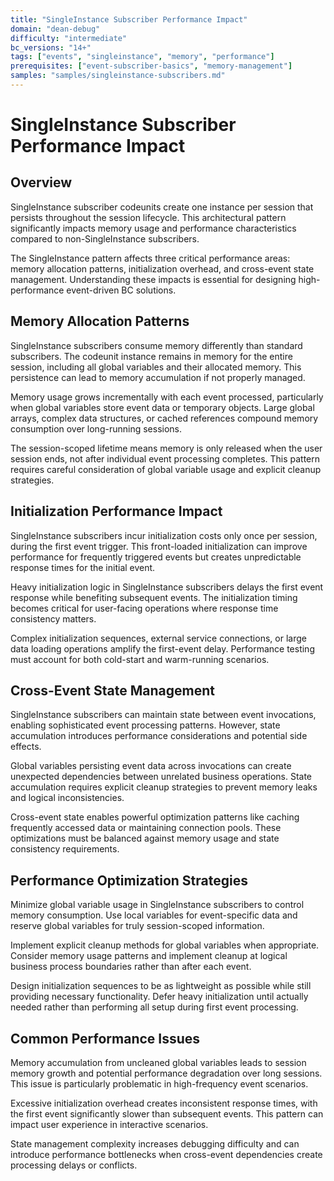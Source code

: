 ```yaml
---
title: "SingleInstance Subscriber Performance Impact"
domain: "dean-debug"
difficulty: "intermediate"
bc_versions: "14+"
tags: ["events", "singleinstance", "memory", "performance"]
prerequisites: ["event-subscriber-basics", "memory-management"]
samples: "samples/singleinstance-subscribers.md"
---
```

# SingleInstance Subscriber Performance Impact

## Overview

SingleInstance subscriber codeunits create one instance per session that persists throughout the session lifecycle. This architectural pattern significantly impacts memory usage and performance characteristics compared to non-SingleInstance subscribers.

The SingleInstance pattern affects three critical performance areas: memory allocation patterns, initialization overhead, and cross-event state management. Understanding these impacts is essential for designing high-performance event-driven BC solutions.

## Memory Allocation Patterns

SingleInstance subscribers consume memory differently than standard subscribers. The codeunit instance remains in memory for the entire session, including all global variables and their allocated memory. This persistence can lead to memory accumulation if not properly managed.

Memory usage grows incrementally with each event processed, particularly when global variables store event data or temporary objects. Large global arrays, complex data structures, or cached references compound memory consumption over long-running sessions.

The session-scoped lifetime means memory is only released when the user session ends, not after individual event processing completes. This pattern requires careful consideration of global variable usage and explicit cleanup strategies.

## Initialization Performance Impact

SingleInstance subscribers incur initialization costs only once per session, during the first event trigger. This front-loaded initialization can improve performance for frequently triggered events but creates unpredictable response times for the initial event.

Heavy initialization logic in SingleInstance subscribers delays the first event response while benefiting subsequent events. The initialization timing becomes critical for user-facing operations where response time consistency matters.

Complex initialization sequences, external service connections, or large data loading operations amplify the first-event delay. Performance testing must account for both cold-start and warm-running scenarios.

## Cross-Event State Management

SingleInstance subscribers can maintain state between event invocations, enabling sophisticated event processing patterns. However, state accumulation introduces performance considerations and potential side effects.

Global variables persisting event data across invocations can create unexpected dependencies between unrelated business operations. State accumulation requires explicit cleanup strategies to prevent memory leaks and logical inconsistencies.

Cross-event state enables powerful optimization patterns like caching frequently accessed data or maintaining connection pools. These optimizations must be balanced against memory usage and state consistency requirements.

## Performance Optimization Strategies

Minimize global variable usage in SingleInstance subscribers to control memory consumption. Use local variables for event-specific data and reserve global variables for truly session-scoped information.

Implement explicit cleanup methods for global variables when appropriate. Consider memory usage patterns and implement cleanup at logical business process boundaries rather than after each event.

Design initialization sequences to be as lightweight as possible while still providing necessary functionality. Defer heavy initialization until actually needed rather than performing all setup during first event processing.

## Common Performance Issues

Memory accumulation from uncleaned global variables leads to session memory growth and potential performance degradation over long sessions. This issue is particularly problematic in high-frequency event scenarios.

Excessive initialization overhead creates inconsistent response times, with the first event significantly slower than subsequent events. This pattern can impact user experience in interactive scenarios.

State management complexity increases debugging difficulty and can introduce performance bottlenecks when cross-event dependencies create processing delays or conflicts.